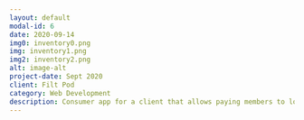 ```yaml
---
layout: default
modal-id: 6
date: 2020-09-14
img0: inventory0.png
img: inventory1.png
img2: inventory2.png
alt: image-alt
project-date: Sept 2020
client: Filt Pod
category: Web Development
description: Consumer app for a client that allows paying members to log in and perform a specified activity. Data is stored in MySQL. Hosted by Firebase and PythonAnywhere. React Frontend and Django/ Django Rest Framework server. Cron tasks peformed by Google Cloud Scheduler
---
```

